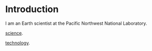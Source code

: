 # Introduction

I am an Earth scientist at the Pacific Northwest National Laboratory.

[science](https://changliao.github.io/science/).

[technology](https://changliao.github.io/technology/).

